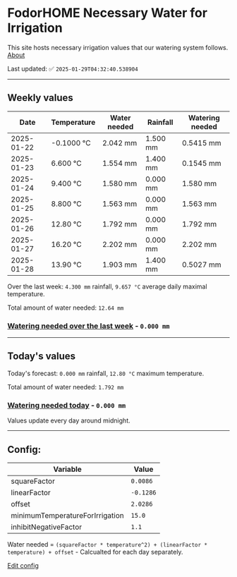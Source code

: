 # FodorHOME Necessary Water for Irrigation

This site hosts necessary irrigation values that our watering system follows. [About](https://github.com/redyau/irrigation)

Last updated: ✅ `2025-01-29T04:32:40.538904`

---

## Weekly values

| Date | Temperature | Water needed | Rainfall | Watering needed |
|-----|-----|-----|-----|-----|
| 2025-01-22 | -0.1000 °C | 2.042 mm | 1.500 mm | 0.5415 mm |
| 2025-01-23 | 6.600 °C | 1.554 mm | 1.400 mm | 0.1545 mm |
| 2025-01-24 | 9.400 °C | 1.580 mm | 0.000 mm | 1.580 mm |
| 2025-01-25 | 8.800 °C | 1.563 mm | 0.000 mm | 1.563 mm |
| 2025-01-26 | 12.80 °C | 1.792 mm | 0.000 mm | 1.792 mm |
| 2025-01-27 | 16.20 °C | 2.202 mm | 0.000 mm | 2.202 mm |
| 2025-01-28 | 13.90 °C | 1.903 mm | 1.400 mm | 0.5027 mm |


Over the last week: `4.300 mm` rainfall, `9.657 °C` average daily maximal temperature.

Total amount of water needed: `12.64 mm`

### [Watering needed over the last week](lastweek.txt) - `0.000 mm`

---

## Today's values

Today's forecast: `0.000 mm` rainfall, `12.80 °C` maximum temperature.

Total amount of water needed: `1.792 mm`

### [Watering needed today](today.txt) - `0.000 mm`

Values update every day around midnight.

---

## Config:

| Variable | Value |
|-----|-----|
| squareFactor | `0.0086` |
| linearFactor | `-0.1286` |
| offset | `2.0286` |
| minimumTemperatureForIrrigation | `15.0` |
| inhibitNegativeFactor | `1.1` |

Water needed = `(squareFactor * temperature^2) + (linearFactor * temperature) + offset` - Calcualted for each day separately.

[Edit config](https://github.com/RedyAu/irrigation/edit/main/config.json)
